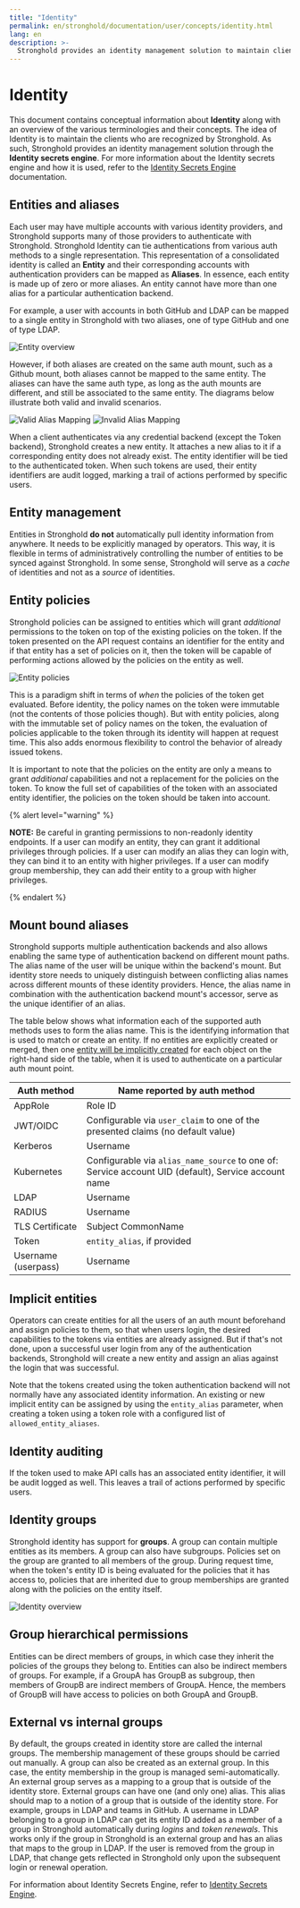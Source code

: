 ```yaml
---
title: "Identity"
permalink: en/stronghold/documentation/user/concepts/identity.html
lang: en
description: >-
  Stronghold provides an identity management solution to maintain clients who are recognized by Stronghold.
---
```


# Identity

This document contains conceptual information about **Identity** along with an
overview of the various terminologies and their concepts. The idea of Identity
is to maintain the clients who are recognized by Stronghold. As such, Stronghold provides
an identity management solution through the **Identity secrets engine**. For
more information about the Identity secrets engine and how it is used, refer to
the [Identity Secrets Engine](/docs/secrets/identity) documentation.

## Entities and aliases

Each user may have multiple accounts with various identity providers, and Stronghold
supports many of those providers to authenticate with Stronghold. Stronghold Identity can
tie authentications from various auth methods to a single representation. This representation of a consolidated identity is called an **Entity** and their
corresponding accounts with authentication providers can be mapped as
**Aliases**. In essence, each entity is made up of zero or more aliases. An entity cannot have more than one alias for
a particular authentication backend.

For example, a user with accounts in both GitHub and LDAP can be mapped to a
single entity in Stronghold with two aliases, one of type GitHub and one of type
LDAP.

![Entity  overview](/img/stronghold-identity-doc-1.png)

However, if both aliases are created on the same auth mount, such as
a Github mount, both aliases cannot be mapped to the same entity. The aliases can
have the same auth type, as long as the auth mounts are different, and
still be associated to the same entity. The diagrams below illustrate both valid
and invalid scenarios.

![Valid Alias Mapping](/img/stronghold-identity-doc-4.png)
![Invalid Alias Mapping](/img/stronghold-identity-doc-5.png)

When a client authenticates via any credential backend (except the Token
backend), Stronghold creates a new entity. It attaches a new alias to it if a
corresponding entity does not already exist. The entity identifier will be tied
to the authenticated token. When such tokens are used, their entity identifiers
are audit logged, marking a trail of actions performed by specific users.

## Entity management

Entities in Stronghold **do not** automatically pull identity information from
anywhere. It needs to be explicitly managed by operators. This way, it is
flexible in terms of administratively controlling the number of entities to be
synced against Stronghold. In some sense, Stronghold will serve as a _cache_ of
identities and not as a _source_ of identities.

## Entity policies

Stronghold policies can be assigned to entities which will grant _additional_
permissions to the token on top of the existing policies on the token. If the
token presented on the API request contains an identifier for the entity and if
that entity has a set of policies on it, then the token will be capable of
performing actions allowed by the policies on the entity as well.

![Entity policies](/img/stronghold-identity-doc-2.png)

This is a paradigm shift in terms of _when_ the policies of the token get
evaluated. Before identity, the policy names on the token were immutable (not
the contents of those policies though). But with entity policies, along with
the immutable set of policy names on the token, the evaluation of policies
applicable to the token through its identity will happen at request time. This
also adds enormous flexibility to control the behavior of already issued
tokens.

It is important to note that the policies on the entity are only a means to grant
_additional_ capabilities and not a replacement for the policies on the token.
To know the full set of capabilities of the token with an associated entity
identifier, the policies on the token should be taken into account.

{% alert level="warning" %}

**NOTE:** Be careful in granting permissions to non-readonly identity endpoints.
If a user can modify an entity, they can grant it additional privileges through
policies. If a user can modify an alias they can login with, they can bind it to
an entity with higher privileges. If a user can modify group membership, they
can add their entity to a group with higher privileges.

{% endalert %}
## Mount bound aliases

Stronghold supports multiple authentication backends and also allows enabling the
same type of authentication backend on different mount paths. The alias name of
the user will be unique within the backend's mount. But identity store needs to
uniquely distinguish between conflicting alias names across different mounts of
these identity providers. Hence, the alias name in combination with the
authentication backend mount's accessor, serve as the unique identifier of an
alias.

The table below shows what information each of the supported auth methods uses
to form the alias name. This is the identifying information that is used to match or create
an entity. If no entities are explicitly created or merged, then one [entity will be implicitly created](#implicit-entities)
for each object on the right-hand side of the table, when it is used to authenticate on
a particular auth mount point.

| Auth method         | Name reported by auth method                                                                        |
| ------------------- | --------------------------------------------------------------------------------------------------- |
| AppRole             | Role ID                                                                                             |
| JWT/OIDC            | Configurable via `user_claim` to one of the presented claims (no default value)                     |
| Kerberos            | Username                                                                                            |
| Kubernetes          | Configurable via `alias_name_source` to one of: Service account UID (default), Service account name |
| LDAP                | Username                                                                                            |
| RADIUS              | Username                                                                                            |
| TLS Certificate     | Subject CommonName                                                                                  |
| Token               | `entity_alias`, if provided                                                                         |
| Username (userpass) | Username                                                                                            |

## Implicit entities

Operators can create entities for all the users of an auth mount beforehand and
assign policies to them, so that when users login, the desired capabilities to
the tokens via entities are already assigned. But if that's not done, upon a
successful user login from any of the authentication backends, Stronghold will
create a new entity and assign an alias against the login that was successful.

Note that the tokens created using the token authentication backend will not
normally have any associated identity information. An existing or new implicit
entity can be assigned by using the `entity_alias` parameter, when creating a
token using a token role with a configured list of `allowed_entity_aliases`.

## Identity auditing

If the token used to make API calls has an associated entity identifier, it
will be audit logged as well. This leaves a trail of actions performed by
specific users.

## Identity groups

Stronghold identity has support for **groups**. A group can contain multiple entities
as its members. A group can also have subgroups. Policies set on the group are
granted to all members of the group. During request time, when the token's
entity ID is being evaluated for the policies that it has access to, policies
that are inherited due to group memberships are granted along with the policies
on the entity itself.

![Identity overview](/img/stronghold-identity-doc-3.png)

## Group hierarchical permissions

Entities can be direct members of groups, in which case they inherit the
policies of the groups they belong to. Entities can also be indirect members of
groups. For example, if a GroupA has GroupB as subgroup, then members of GroupB
are indirect members of GroupA. Hence, the members of GroupB will have access
to policies on both GroupA and GroupB.

## External vs internal groups

By default, the groups created in identity store are called the internal
groups. The membership management of these groups should be carried out
manually. A group can also be created as an external group. In this case, the
entity membership in the group is managed semi-automatically. An external group
serves as a mapping to a group that is outside of the identity store. External
groups can have one (and only one) alias. This alias should map to a notion of
a group that is outside of the identity store. For example, groups in LDAP and
teams in GitHub. A username in LDAP belonging to a group in LDAP can get its
entity ID added as a member of a group in Stronghold automatically during _logins_
and _token renewals_. This works only if the group in Stronghold is an external
group and has an alias that maps to the group in LDAP. If the user is removed
from the group in LDAP, that change gets reflected in Stronghold only upon the
subsequent login or renewal operation.

For information about Identity Secrets Engine, refer to [Identity Secrets Engine](/docs/secrets/identity).
